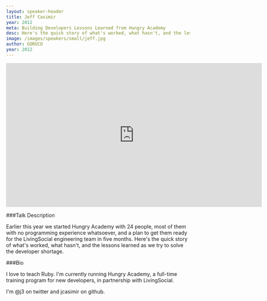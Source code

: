 ```yaml
---
layout: speaker-header
title: Jeff Casimir
year: 2012
meta: Building Developers Lessons Learned from Hungry Academy
desc: Here's the quick story of what's worked, what hasn't, and the lessons learned as we try to solve the developer shortage.
image: /images/speakers/small/jeff.jpg
author: GORUCO
year: 2012
---
```


<iframe src="http://player.vimeo.com/video/45132111?title=0&amp;byline=0&amp;portrait=0" width="700" height="394" frameborder="0" webkitAllowFullScreen mozallowfullscreen allowFullScreen></iframe>

###Talk Description

Earlier this year we started Hungry Academy with 24 people, most of them with no programming experience whatsoever, and a plan to get them ready for the LivingSocial engineering team in five months. Here's the quick story of what's worked, what hasn't, and the lessons learned as we try to solve the developer shortage.

###Bio

I love to teach Ruby. I'm currently running Hungry Academy, a full-time training program for new developers, in partnership with LivingSocial.

I'm @j3 on twitter and jcasimir on github.
